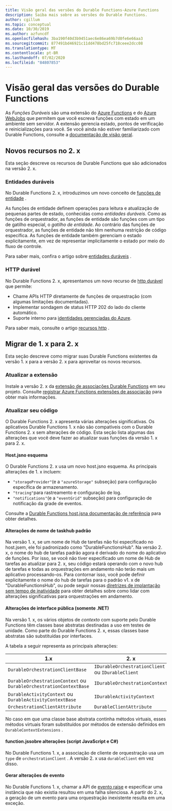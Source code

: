 ```yaml
---
title: Visão geral das versões do Durable Functions-Azure Functions
description: Saiba mais sobre as versões do Durable Functions.
author: cgillum
ms.topic: conceptual
ms.date: 10/30/2019
ms.author: azfuncdf
ms.openlocfilehash: 3ba190f40d3b9451aec6e86ea69b7d0fe6e66aa3
ms.sourcegitcommit: 877491bd46921c11dd478bd25fc718ceee2dcc08
ms.translationtype: MT
ms.contentlocale: pt-BR
ms.lasthandoff: 07/02/2020
ms.locfileid: "84807853"
---
```

# <a name="durable-functions-versions-overview"></a>Visão geral das versões do Durable Functions

As *Funções Duráveis* são uma extensão do [Azure Functions](../functions-overview.md) e do [Azure WebJobs](../../app-service/web-sites-create-web-jobs.md) que permitem que você escreva funções com estado em um ambiente sem servidor. A extensão gerencia estado, pontos de verificação e reinicializações para você. Se você ainda não estiver familiarizado com Durable Functions, consulte a [documentação de visão geral](durable-functions-overview.md).

## <a name="new-features-in-2x"></a>Novos recursos no 2. x

Esta seção descreve os recursos de Durable Functions que são adicionados na versão 2. x.

### <a name="durable-entities"></a>Entidades duráveis

No Durable Functions 2. x, introduzimos um novo conceito de [funções de entidade](durable-functions-entities.md) .

As funções de entidade definem operações para leitura e atualização de pequenas partes de estado, conhecidas como *entidades duráveis*. Como as funções de orquestrador, as funções de entidade são funções com um tipo de gatilho especial, o *gatilho de entidade*. Ao contrário das funções de orquestrador, as funções de entidade não têm nenhuma restrição de código específica. As funções de entidade também gerenciam o estado explicitamente, em vez de representar implicitamente o estado por meio do fluxo de controle.

Para saber mais, confira o artigo sobre [entidades duráveis](durable-functions-entities.md) .

### <a name="durable-http"></a>HTTP durável

No Durable Functions 2. x, apresentamos um novo recurso de [http durável](durable-functions-http-features.md#consuming-http-apis) que permite:

* Chame APIs HTTP diretamente de funções de orquestração (com algumas limitações documentadas).
* Implementar sondagem de status HTTP 202 do lado do cliente automático.
* Suporte interno para [identidades gerenciadas do Azure](../../active-directory/managed-identities-azure-resources/overview.md).

Para saber mais, consulte o artigo [recursos http](durable-functions-http-features.md#consuming-http-apis) .

## <a name="migrate-from-1x-to-2x"></a>Migrar de 1. x para 2. x

Esta seção descreve como migrar suas Durable Functions existentes da versão 1. x para a versão 2. x para aproveitar os novos recursos.

### <a name="upgrade-the-extension"></a>Atualizar a extensão

Instale a versão 2. x da [extensão de associações Durable Functions](https://www.nuget.org/packages/Microsoft.Azure.WebJobs.Extensions.DurableTask) em seu projeto. Consulte [registrar Azure Functions extensões de associação](../functions-bindings-register.md) para obter mais informações.

### <a name="update-your-code"></a>Atualizar seu código

O Durable Functions 2. x apresenta várias alterações significativas. Os aplicativos Durable Functions 1. x não são compatíveis com o Durable Functions 2. x sem alterações de código. Esta seção lista algumas das alterações que você deve fazer ao atualizar suas funções da versão 1. x para 2. x.

#### <a name="hostjson-schema"></a>Host.jsno esquema

O Durable Functions 2. x usa um novo host.jsno esquema. As principais alterações de 1. x incluem:

* `"storageProvider"`(e a `"azureStorage"` subseção) para configuração específica de armazenamento.
* `"tracing"`para rastreamento e configuração de log.
* `"notifications"`(e a `"eventGrid"` subseção) para configuração de notificação da grade de eventos.

Consulte a [Durable Functions host.jsna documentação de referência](durable-functions-bindings.md#durable-functions-2-0-host-json) para obter detalhes.

#### <a name="default-taskhub-name-changes"></a>Alterações de nome de taskhub padrão

Na versão 1. x, se um nome de Hub de tarefas não foi especificado no host.jsem, ele foi padronizado como "DurableFunctionsHub". Na versão 2. x, o nome do hub de tarefas padrão agora é derivado do nome do aplicativo de funções. Por isso, se você não tiver especificado um nome de Hub de tarefas ao atualizar para 2. x, seu código estará operando com o novo hub de tarefas e todas as orquestrações em andamento não terão mais um aplicativo processando-os. Para contornar isso, você pode definir explicitamente o nome do hub de tarefas para o padrão v1. x de "DurableFunctionsHub", ou pode seguir nossas [diretrizes de implantação sem tempo de inatividade](durable-functions-zero-downtime-deployment.md) para obter detalhes sobre como lidar com alterações significativas para orquestrações em andamento.

#### <a name="public-interface-changes-net-only"></a>Alterações de interface pública (somente .NET)

Na versão 1. x, os vários objetos de _contexto_ com suporte pelo Durable Functions têm classes base abstratas destinadas a uso em testes de unidade. Como parte do Durable Functions 2. x, essas classes base abstratas são substituídas por interfaces.

A tabela a seguir representa as principais alterações:

| 1.x | 2. x |
|----------|----------|
| `DurableOrchestrationClientBase` | `IDurableOrchestrationClient` ou `IDurableClient` |
| `DurableOrchestrationContext` ou `DurableOrchestrationContextBase` | `IDurableOrchestrationContext` |
| `DurableActivityContext` ou `DurableActivityContextBase` | `IDurableActivityContext` |
| `OrchestrationClientAttribute` | `DurableClientAttribute` |

No caso em que uma classe base abstrata continha métodos virtuais, esses métodos virtuais foram substituídos por métodos de extensão definidos em `DurableContextExtensions` .

#### <a name="functionjson-changes-javascript-and-c-script"></a>function.jssobre alterações (script JavaScript e C#)

No Durable Functions 1. x, a associação de cliente de orquestração usa um `type` de `orchestrationClient` . A versão 2. x usa `durableClient` em vez disso.

#### <a name="raise-event-changes"></a>Gerar alterações de evento

No Durable Functions 1. x, chamar a API de [evento raise](durable-functions-external-events.md#send-events) e especificar uma instância que não existia resultou em uma falha silenciosa. A partir do 2. x, a geração de um evento para uma orquestração inexistente resulta em uma exceção.
